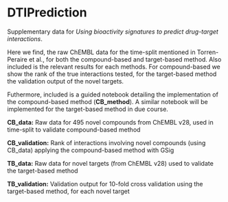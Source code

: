 # DTIPrediction

Supplementary data for _Using bioactivity signatures to predict drug-target interactions_.

Here we find, the raw ChEMBL data for the time-split mentioned in Torren-Peraire et al., for both the compound-based and target-based method. Also included is the relevant results for each methods. For compound-based we show the rank of the true interactions tested, for the target-based method the validation output of the novel targets. 

Futhermore, included is a guided notebook detailing the implementation of the compound-based method (**CB\_method**). A similar notebook will be implemented for the target-based method in due course.

**CB_data:** Raw data for 495 novel compounds from ChEMBL v28, used in time-split to validate compound-based method

**CB_validation:** Rank of interactions involving novel compounds (using CB_data) applying the compound-based method with GSig

**TB_data:** Raw data for novel targets (from ChEMBL v28) used to validate the target-based method

**TB_validation:** Validation output for 10-fold cross validation using the target-based method, for each novel target
